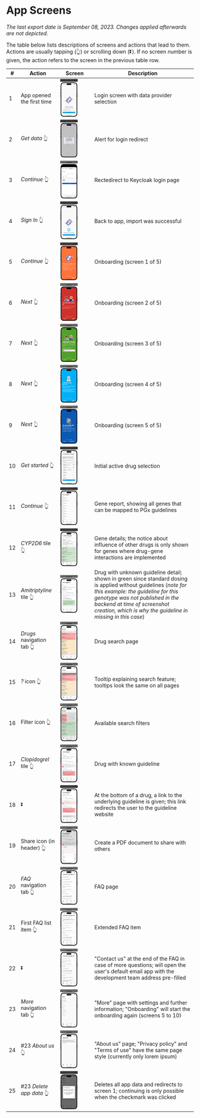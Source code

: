 # App Screens

_The last export date is September 08, 2023. Changes applied afterwards are not_
_depicted._

<!-- Including the export date for PDF export, otherwise would refer to the -->
<!-- commit history. -->

The table below lists descriptions of screens and actions that lead to them.
Actions are usually tapping (👆) or scrolling down (⏬).
If no screen number is given, the action refers to the screen in the previous
table row.

| # | Action | Screen | Description |
| - | ------ | ------ | ----------- |
| 1 | App opened the first time | <img src="./screenshots/login.png" width="60%"> | Login screen with data provider selection |
| 2 | _Get data_ 👆 | <img src="./screenshots/login-redirect.png" width="60%"> | Alert for login redirect |
| 3 | _Continue_ 👆 | <img src="./screenshots/keycloak-login.png" width="60%"> | Rectedirect to Keycloak login page |
| 4 | _Sign In_ 👆 | <img src="./screenshots/import-success.png" width="60%"> | Back to app, import was successful |
| 5 | _Continue_ 👆 | <img src="./screenshots/onboarding-1.png" width="60%"> | Onboarding (screen 1 of 5) |
| 6 | _Next_ 👆 | <img src="./screenshots/onboarding-2.png" width="60%"> | Onboarding (screen 2 of 5) |
| 7 | _Next_ 👆 | <img src="./screenshots/onboarding-3.png" width="60%"> | Onboarding (screen 3 of 5) |
| 8 | _Next_ 👆 | <img src="./screenshots/onboarding-4.png" width="60%"> | Onboarding (screen 4 of 5) |
| 9 | _Next_ 👆 | <img src="./screenshots/onboarding-5.png" width="60%"> | Onboarding (screen 5 of 5) |
| 10 | _Get started_ 👆 | <img src="./screenshots/drug-selection.png" width="60%"> | Initial active drug selection |
| 11 | _Continue_ 👆 | <img src="./screenshots/gene-report.png" width="60%"> | Gene report, showing all genes that can be mapped to PGx guidelines |
| 12 | _CYP2D6_ tile 👆 | <img src="./screenshots/cyp2d6.png" width="60%"> | Gene details; the notice about influence of other drugs is only shown for genes where drug-gene interactions are implemented |
| 13 | _Amitriptyline_ tile 👆 | <img src="./screenshots/amitriptyline.png" width="60%"> | Drug with unknown guideline detail; shown in green since standard dosing is applied without guidelines (_note for this example: the guideline for this genotype was not published in the backend at time of screenshot creation, which is why the guideline in missing in this case_) |
| 14 | _Drugs_ navigation tab 👆 | <img src="./screenshots/drug-search.png" width="60%"> | Drug search page |
| 15 | _?_ icon 👆 | <img src="./screenshots/drug-search-tooltip.png" width="60%"> | Tooltip explaining search feature; tooltips look the same on all pages  |
| 16 | Filter icon 👆 | <img src="./screenshots/drug-search-filter.png" width="60%"> | Available search filters |
| 17 | _Clopidogrel_ tile 👆 | <img src="./screenshots/clopidogrel.png" width="60%"> | Drug with known guideline |
| 18 | ⏬ | <img src="./screenshots/clopidogrel-scrolled.png" width="60%"> | At the bottom of a drug, a link to the underlying guideline is given; this link redirects the user to the guideline website |
| 19 | Share icon (in header) 👆 | <img src="./screenshots/pdf-export.png" width="60%"> | Create a PDF document to share with others |
| 20 | _FAQ_ navigation tab 👆 | <img src="./screenshots/faq.png" width="60%"> | FAQ page |
| 21 | First FAQ list item 👆 | <img src="./screenshots/faq-first-item.png" width="60%"> | Extended FAQ item |
| 22 | ⏬ | <img src="./screenshots/faq-contact.png" width="60%"> | "Contact us" at the end of the FAQ in case of more questions; will open the user's default email app with the development team address pre-filled |
| 23 | _More_ navigation tab 👆 | <img src="./screenshots/more.png" width="60%"> | "More" page with settings and further information; "Onboarding" will start the onboarding again (screens 5 to 10) |
| 24 | #23 _About us_ 👆 | <img src="./screenshots/about-us.png" width="60%"> | "About us" page; "Privacy policy" and "Terms of use" have the same page style (currently only lorem ipsum) |
| 25 | #23 _Delete app data_ 👆 | <img src="./screenshots/delete-app-data.png" width="60%"> | Deletes all app data and redirects to screen 1; continuing is only possible when the checkmark was clicked |
